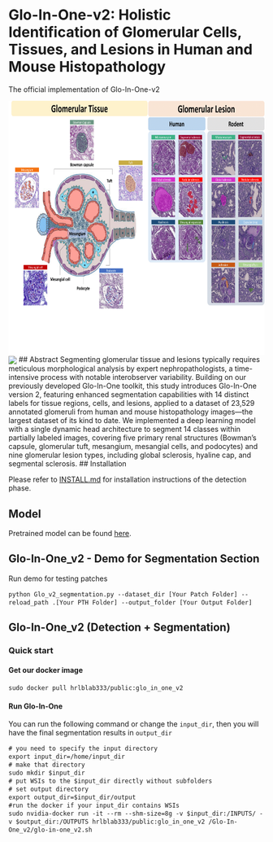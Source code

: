 # Glo-In-One-v2: Holistic Identification of Glomerular Cells, Tissues, and Lesions in Human and Mouse Histopathology
The official implementation of Glo-In-One-v2


<img src='docs/Glo_v2_class.png' align="center" height="500px">
<img src='docs/Toolkits.png' align="center" height="500px">
## Abstract
Segmenting glomerular tissue and lesions typically requires meticulous morphological analysis by expert nephropathologists, a time-intensive process with notable interobserver variability. Building on our previously developed Glo-In-One toolkit, this study introduces Glo-In-One version 2, featuring enhanced segmentation capabilities with 14 distinct labels for tissue regions, cells, and lesions, applied to a dataset of 23,529 annotated glomeruli from human and mouse histopathology images—the largest dataset of its kind to date. We implemented a deep learning model with a single dynamic head architecture to segment 14 classes within partially labeled images, covering five primary renal structures (Bowman’s capsule, glomerular tuft, mesangium, mesangial cells, and podocytes) and nine glomerular lesion types, including global sclerosis, hyaline cap, and segmental sclerosis.
## Installation

Please refer to [INSTALL.md](docs/INSTALL.md) for installation instructions of the detection phase.

## Model
Pretrained model can be found [here](https://drive.google.com/file/d/108uVHgrNBhn-jICiF7WG9SjpmAHJdU1W/view?usp=sharing).

[//]: # (## Data)

[//]: # (The collected glomerulus from web imaging for self-supervised learning can be found [here]&#40;https://data.mendeley.com/datasets/rpbz266jn9/1&#41;.)

## Glo-In-One_v2 - Demo for Segmentation Section

Run demo for testing patches

```
python Glo_v2_segmentation.py --dataset_dir [Your Patch Folder] --reload_path .[Your PTH Folder] --output_folder [Your Output Folder]
```


[//]: # (## Glo-In-One_v2 - Image Demo)

[//]: # ()
[//]: # (For glomerulus detection, run )

[//]: # ()
[//]: # (```)

[//]: # (python run_detection.py circledet --load_model ../model/detection_model.pth --filter_boarder --demo ../demo.svs --demo_dir ../output)

[//]: # (```)

[//]: # ()
[//]: # (For lesion characterization, run)

[//]: # ()
[//]: # (```)

[//]: # (python generate_patches.py ../demo.svs ../output)

[//]: # (python filter_patches_5c.py --case ../demo.svs --output_dir ../output --checkpoint ../model/classifier_model.pth.tar)

[//]: # (python filter_xml_5c.py  ../demo.svs ../output)

[//]: # (```)

[//]: # ()
[//]: # (For generating segment mask, run)

[//]: # ()
[//]: # (```)

[//]: # (python segmentation.py --rootdir ../output --wsi ../demo.svs --model ../model/segmentation_model.pth)

[//]: # (```)

## Glo-In-One_v2 (Detection + Segmentation)
### Quick start

#### Get our docker image

```
sudo docker pull hrlblab333/public:glo_in_one_v2
```
#### Run Glo-In-One
You can run the following command or change the `input_dir`, then you will have the final segmentation results in `output_dir`
```
# you need to specify the input directory
export input_dir=/home/input_dir   
# make that directory
sudo mkdir $input_dir
# put WSIs to the $input_dir directly without subfolders
# set output directory
export output_dir=$input_dir/output
#run the docker if your input_dir contains WSIs
sudo nvidia-docker run -it --rm --shm-size=8g -v $input_dir:/INPUTS/ -v $output_dir:/OUTPUTS hrlblab333/public:glo_in_one_v2 /Glo-In-One_v2/glo-in-one_v2.sh
```

